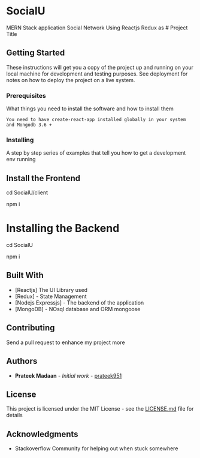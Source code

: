 # SocialU
MERN Stack application Social Network Using Reactjs Redux as # Project Title

## Getting Started

These instructions will get you a copy of the project up and running on your local machine for development and testing purposes. See deployment for notes on how to deploy the project on a live system.

### Prerequisites

What things you need to install the software and how to install them

```
You need to have create-react-app installed globally in your system and Mongodb 3.6 +
```

### Installing

A step by step series of examples that tell you how to get a development env running

## Install the Frontend 

cd SocialU/client 

npm i

# Installing the Backend

cd SocialU

npm i 

## Built With

* [Reactjs] The UI Library used
* [Redux] - State Management
* [Nodejs Expressjs] - The backend of the application
* [MongoDB] - NOsql database and ORM mongoose

## Contributing

Send a pull request to enhance my project more 

## Authors

* **Prateek Madaan** - *Initial work* - [prateek951](https://github.com/prateek951)

## License

This project is licensed under the MIT License - see the [LICENSE.md](LICENSE.md) file for details

## Acknowledgments

* Stackoverflow Community for helping out when stuck somewhere


